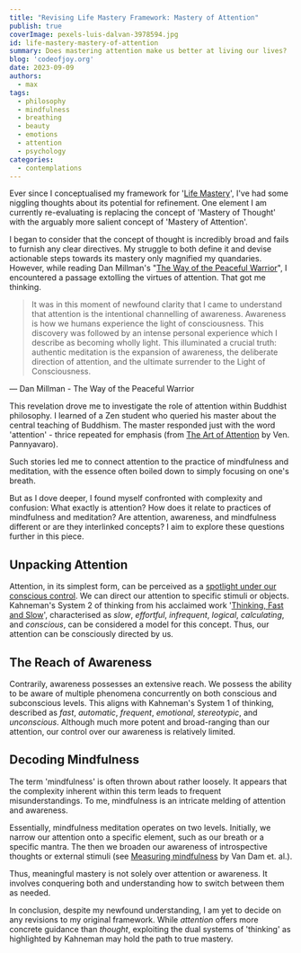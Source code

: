 ```yaml
---
title: "Revising Life Mastery Framework: Mastery of Attention"
publish: true
coverImage: pexels-luis-dalvan-3978594.jpg
id: life-mastery-mastery-of-attention
summary: Does mastering attention make us better at living our lives?
blog: 'codeofjoy.org'
date: 2023-09-09
authors:
  - max
tags:
  - philosophy
  - mindfulness
  - breathing
  - beauty
  - emotions
  - attention
  - psychology
categories:
  - contemplations
---
```


Ever since I conceptualised my framework for '[Life Mastery](https://maxrohde.com/2023/08/13/framework-life-mastery-v01)', I've had some niggling thoughts about its potential for refinement. One element I am currently re-evaluating is replacing the concept of 'Mastery of Thought' with the arguably more salient concept of 'Mastery of Attention'.

I began to consider that the concept of thought is incredibly broad and fails to furnish any clear directives. My struggle to both define it and devise actionable steps towards its mastery only magnified my quandaries. However, while reading Dan Millman's "[The Way of the Peaceful Warrior](https://www.goodreads.com/review/show/5779165182)", I encountered a passage extolling the virtues of attention. That got me thinking.

> It was in this moment of newfound clarity that I came to understand that attention is the intentional channelling of awareness. Awareness is how we humans experience the light of consciousness. This discovery was followed by an intense personal experience which I describe as becoming wholly light. This illuminated a crucial truth: authentic meditation is the expansion of awareness, the deliberate direction of attention, and the ultimate surrender to the Light of Consciousness.

— Dan Millman - The Way of the Peaceful Warrior

This revelation drove me to investigate the role of attention within Buddhist philosophy. I learned of a Zen student who queried his master about the central teaching of Buddhism. The master responded just with the word 'attention' - thrice repeated for emphasis (from [The Art of Attention](http://buddhanet.net/pdf_file/artofatt.pdf) by Ven. Pannyavaro).

Such stories led me to connect attention to the practice of mindfulness and meditation, with the essence often boiled down to simply focusing on one's breath. 

But as I dove deeper, I found myself confronted with complexity and confusion: What exactly is attention? How does it relate to practices of mindfulness and meditation? Are attention, awareness, and mindfulness different or are they interlinked concepts? I aim to explore these questions further in this piece.

## Unpacking Attention

Attention, in its simplest form, can be perceived as a [spotlight under our conscious control](https://www.worklifemindfulness.com/post/whats-the-difference-between-attention-and-awareness). We can direct our attention to specific stimuli or objects. Kahneman's System 2 of thinking from his acclaimed work '[Thinking, Fast and Slow](https://en.wikipedia.org/wiki/Thinking,_Fast_and_Slow)', characterised as _slow_, _effortful_, _infrequent_, _logical_, _calculating_, and _conscious_, can be considered a model for this concept. Thus, our attention can be consciously directed by us.

## The Reach of Awareness

Contrarily, awareness possesses an extensive reach. We possess the ability to be aware of multiple phenomena concurrently on both conscious and subconscious levels. This aligns with Kahneman's System 1 of thinking, described as _fast_, _automatic_, _frequent_, _emotional_, _stereotypic_, and _unconscious_. Although much more potent and broad-ranging than our attention, our control over our awareness is relatively limited.

## Decoding Mindfulness

The term 'mindfulness' is often thrown about rather loosely. It appears that the complexity inherent within this term leads to frequent misunderstandings. To me, mindfulness is an intricate melding of attention and awareness. 

Essentially, mindfulness meditation operates on two levels. Initially, we narrow our attention onto a specific element, such as our breath or a specific mantra. The then we broaden our awareness of introspective thoughts or external stimuli (see [Measuring mindfulness](https://psycnet.apa.org/record/2010-17639-025) by Van Dam et. al.). 

Thus, meaningful mastery is not solely over attention or awareness. It involves conquering both and understanding how to switch between them as needed. 

In conclusion, despite my newfound understanding, I am yet to decide on any revisions to my original framework. While _attention_ offers more concrete guidance than _thought_, exploiting the dual systems of 'thinking' as highlighted by Kahneman may hold the path to true mastery.
